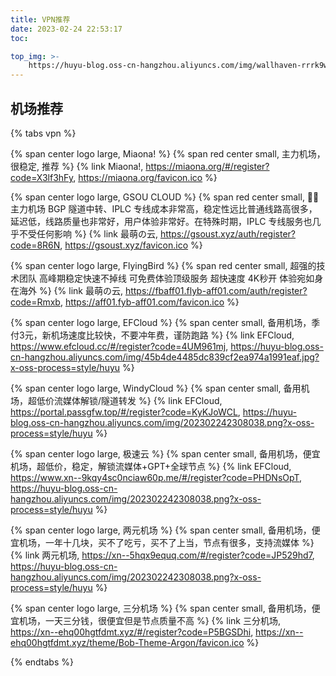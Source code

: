```yaml
---
title: VPN推荐
date: 2023-02-24 22:53:17
toc:

top_img: >-
    https://huyu-blog.oss-cn-hangzhou.aliyuncs.com/img/wallhaven-rrrk9w_2560x1440.webp?x-oss-process=style/huyu
---
```


## 机场推荐

{% tabs vpn %}



<!-- tab Miaona!@fas fa-star -->

{% span center logo large, Miaona! %}
{% span red center small, 主力机场，很稳定, 推荐  %}
{% link Miaona!, https://miaona.org/#/register?code=X3lf3hFy, https://miaona.org/favicon.ico %}

<!-- endtab -->

<!-- tab GSOU CLOUD@fas fa-star -->

{% span center logo large, GSOU CLOUD %}
{% span red center small, 👍🏻主力机场 BGP 隧道中转、IPLC 专线成本非常高，稳定性远比普通线路高很多，延迟低，线路质量也非常好，用户体验非常好。在特殊时期，IPLC 专线服务也几乎不受任何影响 %}
{% link 最萌の云, https://gsoust.xyz/auth/register?code=8R6N, https://gsoust.xyz/favicon.ico %}

<!-- endtab -->

<!-- tab FlyingBird@fas fa-star -->

{% span center logo large, FlyingBird %}
{% span red center small, 超强的技术团队 高峰期稳定快速不掉线 可免费体验顶级服务 超快速度 4K秒开 体验宛如身在海外 %}
{% link 最萌の云, https://fbaff01.flyb-aff01.com/auth/register?code=Rmxb, https://aff01.fyb-aff01.com/favicon.ico %}

<!-- endtab -->

<!-- tab EFCloud -->

{% span center logo large, EFCloud %}
{% span center small, 备用机场，季付3元，新机场速度比较快，不要冲年费，谨防跑路 %}
{% link EFCloud, https://www.efcloud.cc/#/register?code=4UM961mj, https://huyu-blog.oss-cn-hangzhou.aliyuncs.com/img/45b4de4485dc839cf2ea974a1991eaf.jpg?x-oss-process=style/huyu %}

<!-- endtab -->

<!-- tab WindyCloud -->

{% span center logo large, WindyCloud %}
{% span center small, 备用机场，超低价流媒体解锁/隧道转发 %}
{% link EFCloud, https://portal.passgfw.top/#/register?code=KyKJoWCL, https://huyu-blog.oss-cn-hangzhou.aliyuncs.com/img/202302242308038.png?x-oss-process=style/huyu %}

<!-- endtab -->

<!-- tab 极速云 -->

{% span center logo large, 极速云 %}
{% span center small, 备用机场，便宜机场，超低价，稳定，解锁流媒体+GPT+全球节点 %}
{% link EFCloud, https://www.xn--9kqy4sc0nciaw60p.me/#/register?code=PHDNsOpT, https://huyu-blog.oss-cn-hangzhou.aliyuncs.com/img/202302242308038.png?x-oss-process=style/huyu %}

<!-- endtab -->

<!-- tab 两元机场 -->

{% span center logo large, 两元机场 %}
{% span center small, 备用机场，便宜机场，一年十几块，买不了吃亏，买不了上当，节点有很多，支持流媒体 %}
{% link 两元机场, https://xn--5hqx9equq.com/#/register?code=JP529hd7, https://huyu-blog.oss-cn-hangzhou.aliyuncs.com/img/202302242308038.png?x-oss-process=style/huyu %}

<!-- endtab -->

<!-- tab 三分机场 -->

{% span center logo large, 三分机场 %}
{% span center small, 备用机场，便宜机场，一天三分钱，很便宜但是节点质量不高 %}
{% link 三分机场, https://xn--ehq00hgtfdmt.xyz/#/register?code=P5BGSDhi, https://xn--ehq00hgtfdmt.xyz/theme/Bob-Theme-Argon/favicon.ico %}

<!-- endtab -->

{% endtabs %}
